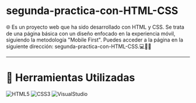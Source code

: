 # segunda-practica-con-HTML-CSS
🌐 Es un proyecto web que ha sido desarrollado con HTML y CSS. Se trata de una página básica con un diseño enfocado en la experiencia móvil, siguiendo la metodología "Mobile First". Puedes acceder a la página en la siguiente dirección: segunda-practica-con-HTML-CSS.💻🎨📱

---

# 🔧 Herramientas Utilizadas

![HTML5](https://img.shields.io/badge/html5-%23E34F26.svg?style=for-the-badge&logo=html5&logoColor=white)
![CSS3](https://img.shields.io/badge/css3-%231572B6.svg?style=for-the-badge&logo=css3&logoColor=white)
![VisualStudio](https://img.shields.io/badge/Visual%20Studio%20Code-%23007ACC.svg?style=for-the-badge&logo=visual-studio-code&logoColor=white)
